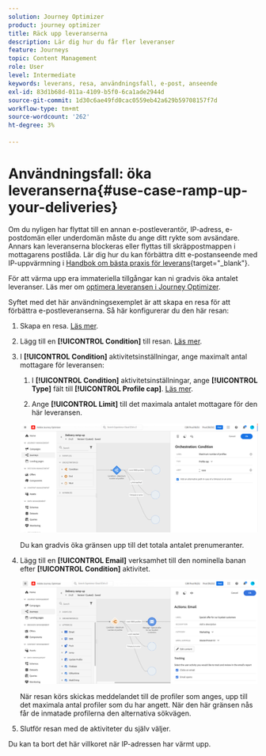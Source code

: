 ```yaml
---
solution: Journey Optimizer
product: journey optimizer
title: Räck upp leveranserna
description: Lär dig hur du får fler leveranser
feature: Journeys
topic: Content Management
role: User
level: Intermediate
keywords: leverans, resa, användningsfall, e-post, anseende
exl-id: 83d1b68d-011a-4109-b5f0-6ca1ade2944d
source-git-commit: 1d30c6ae49fd0cac0559eb42a629b59708157f7d
workflow-type: tm+mt
source-wordcount: '262'
ht-degree: 3%

---
```


# Användningsfall: öka leveranserna{#use-case-ramp-up-your-deliveries}

Om du nyligen har flyttat till en annan e-postleverantör, IP-adress, e-postdomän eller underdomän måste du ange ditt rykte som avsändare. Annars kan leveranserna blockeras eller flyttas till skräppostmappen i mottagarens postlåda. Lär dig hur du kan förbättra ditt e-postanseende med IP-uppvärmning i [Handbok om bästa praxis för leverans](https://experienceleague.adobe.com/docs/deliverability-learn/deliverability-best-practice-guide/additional-resources/generic-resources/increase-reputation-with-ip-warming.html){target="_blank"}.

För att värma upp era immateriella tillgångar kan ni gradvis öka antalet leveranser. Läs mer om [optimera leveransen i Journey Optimizer](../reports/deliverability.md).

Syftet med det här användningsexemplet är att skapa en resa för att förbättra e-postleveranserna. Så här konfigurerar du den här resan:

1. Skapa en resa. [Läs mer](journey-gs.md).

1. Lägg till en **[!UICONTROL Condition]** till resan. [Läs mer](condition-activity.md).

1. I **[!UICONTROL Condition]** aktivitetsinställningar, ange maximalt antal mottagare för leveransen:

   1. I **[!UICONTROL Condition]** aktivitetsinställningar, ange **[!UICONTROL Type]** fält till **[!UICONTROL Profile cap]**. [Läs mer](condition-activity.md#profile_cap).

   1. Ange **[!UICONTROL Limit]** till det maximala antalet mottagare för den här leveransen.

   ![](assets/profile-cap-condition.png)

   Du kan gradvis öka gränsen upp till det totala antalet prenumeranter.

1. Lägg till en **[!UICONTROL Email]** verksamhet till den nominella banan efter **[!UICONTROL Condition]** aktivitet.

   ![](assets/ramp-up-deliveries-message.png)

   När resan körs skickas meddelandet till de profiler som anges, upp till det maximala antal profiler som du har angett. När den här gränsen nås får de inmatade profilerna den alternativa sökvägen.

1. Slutför resan med de aktiviteter du själv väljer.

Du kan ta bort det här villkoret när IP-adressen har värmt upp.
